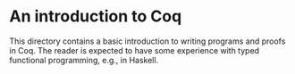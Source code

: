 # An introduction to Coq

This directory contains a basic introduction to writing programs and proofs in Coq. The reader is expected to have some experience with typed functional programming, e.g., in Haskell.
